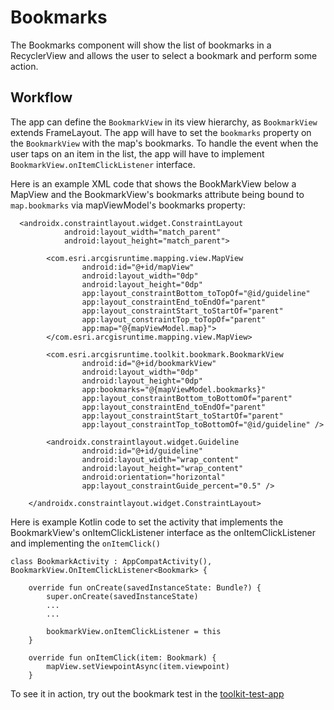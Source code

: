 # Bookmarks

The Bookmarks component will show the list of bookmarks in a RecyclerView and allows the user to select
a bookmark and perform some action.

## Workflow

The app can define the `BookmarkView` in its view hierarchy, as `BookmarkView` extends FrameLayout. The app will
have to set the `bookmarks` property on the `BookmarkView` with the map's bookmarks. To handle the event when the 
user taps on an item in the list, the app will have to implement `BookmarkView.onItemClickListener` interface.

Here is an example XML code that shows the BookMarkView below a MapView and the BookmarkView's bookmarks attribute being 
bound to `map.bookmarks` via mapViewModel's bookmarks property:

```
  <androidx.constraintlayout.widget.ConstraintLayout
            android:layout_width="match_parent"
            android:layout_height="match_parent">

        <com.esri.arcgisruntime.mapping.view.MapView
                android:id="@+id/mapView"
                android:layout_width="0dp"
                android:layout_height="0dp"
                app:layout_constraintBottom_toTopOf="@id/guideline"
                app:layout_constraintEnd_toEndOf="parent"
                app:layout_constraintStart_toStartOf="parent"
                app:layout_constraintTop_toTopOf="parent"
                app:map="@{mapViewModel.map}">
        </com.esri.arcgisruntime.mapping.view.MapView>

        <com.esri.arcgisruntime.toolkit.bookmark.BookmarkView
                android:id="@+id/bookmarkView"
                android:layout_width="0dp"
                android:layout_height="0dp"
                app:bookmarks="@{mapViewModel.bookmarks}"
                app:layout_constraintBottom_toBottomOf="parent"
                app:layout_constraintEnd_toEndOf="parent"
                app:layout_constraintStart_toStartOf="parent"
                app:layout_constraintTop_toBottomOf="@id/guideline" />

        <androidx.constraintlayout.widget.Guideline
                android:id="@+id/guideline"
                android:layout_width="wrap_content"
                android:layout_height="wrap_content"
                android:orientation="horizontal"
                app:layout_constraintGuide_percent="0.5" />

    </androidx.constraintlayout.widget.ConstraintLayout>
```

Here is example Kotlin code to set the activity that implements the BookmarkView's onItemClickListener interface as the onItemClickListener
and implementing the `onItemClick()`

```
class BookmarkActivity : AppCompatActivity(), BookmarkView.OnItemClickListener<Bookmark> {

    override fun onCreate(savedInstanceState: Bundle?) {
        super.onCreate(savedInstanceState)
        ...
        ...
        
        bookmarkView.onItemClickListener = this
    }

    override fun onItemClick(item: Bookmark) {
        mapView.setViewpointAsync(item.viewpoint)
    }

```

To see it in action, try out the bookmark test in the [toolkit-test-app](https://github.com/Esri/arcgis-runtime-toolkit-android/tree/master/toolkit-test-app/src/main/java/com/esri/arcgisruntime/toolkit/test)

